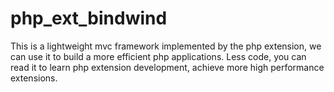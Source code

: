 # php_ext_bindwind
This is a lightweight mvc framework implemented by the php extension, we can use it to build a more efficient php applications. Less code, you can read it to learn php extension development, achieve more high performance extensions.
